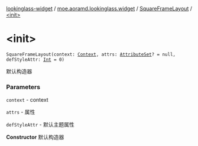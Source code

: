 [lookinglass-widget](../../index.md) / [moe.aoramd.lookinglass.widget](../index.md) / [SquareFrameLayout](index.md) / [&lt;init&gt;](./-init-.md)

# &lt;init&gt;

`SquareFrameLayout(context: `[`Context`](https://developer.android.com/reference/android/content/Context.html)`, attrs: `[`AttributeSet`](https://developer.android.com/reference/android/util/AttributeSet.html)`? = null, defStyleAttr: `[`Int`](https://kotlinlang.org/api/latest/jvm/stdlib/kotlin/-int/index.html)` = 0)`

默认构造器

### Parameters

`context` - context

`attrs` - 属性

`defStyleAttr` - 默认主题属性

**Constructor**
默认构造器

